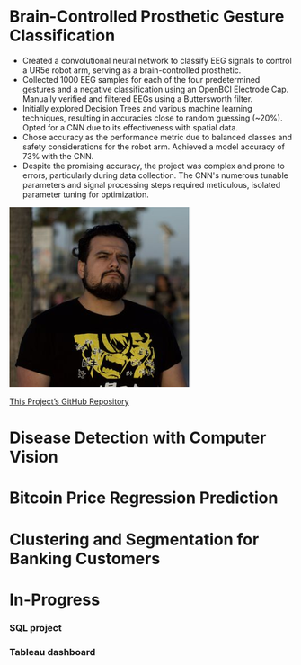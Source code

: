 # Brain-Controlled Prosthetic Gesture Classification
- Created a convolutional neural network to classify EEG signals to control a UR5e robot arm, serving as a brain-controlled prosthetic.
- Collected 1000 EEG samples for each of the four predetermined gestures and a negative classification using an OpenBCI Electrode Cap. Manually verified and filtered EEGs using a Buttersworth filter.
- Initially explored Decision Trees and various machine learning techniques, resulting in accuracies close to random guessing (~20%). Opted for a CNN due to its effectiveness with spatial data.
- Chose accuracy as the performance metric due to balanced classes and safety considerations for the robot arm. Achieved a model accuracy of 73% with the CNN.
- Despite the promising accuracy, the project was complex and prone to errors, particularly during data collection. The CNN's numerous tunable parameters and signal processing steps required meticulous, isolated parameter tuning for optimization.


![Image](/images/headshot.jpeg)

[This Project’s GitHub Repository](https://github.com/LucinoGarcia/Robot-Arm-Classification)

# Disease Detection with Computer Vision


# Bitcoin Price Regression Prediction


# Clustering and Segmentation for Banking Customers




# In-Progress
### SQL project
### Tableau dashboard
